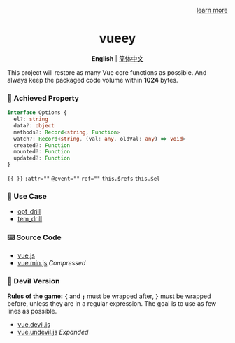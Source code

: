 <p align="right">
  <a href="LearnMore.md">learn more</a>
</p>

<h1 align="center">vueey</h1>

<p align="center">
  <b>English</b> | <a href="./README.zh-CN.md">简体中文</a>
</p>

This project will restore as many Vue core functions as possible.
And always keep the packaged code volume within **1024** bytes.

### 🎉 Achieved Property

```ts
interface Options {
  el?: string 
  data?: object
  methods?: Record<string, Function>
  watch?: Record<string, (val: any, oldVal: any) => void>
  created?: Function
  mounted?: Function
  updated?: Function
}
```

 `{{ }}`
 `:attr=""`
 `@event=""`
 `ref=""`
 `this.$refs`
 `this.$el`

### 🎯 Use Case
- [opt_drill](./examples/opt_drill.html)
- [tem_drill](./examples/tem_drill.html)

### ⌨️ Source Code
- [vue.js](./vue.js)
- [vue.min.js](./vue.min.js) *Compressed*

### 🩻 Devil Version

**Rules of the game:**
**`{`** and **`;`** must be wrapped after, **`}`** must be wrapped before, unless they are in a regular expression.
The goal is to use as few lines as possible.
   

- [vue.devil.js](./vue.devil.js)
- [vue.undevil.js](./vue.undevil.js) *Expanded*